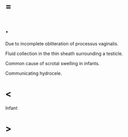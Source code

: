 # =

# .

Due to incomplete obliteration of processus vaginalis.

Fluid collection in the thin sheath surrounding a testicle.

Common cause of scrotal swelling in infants.

Communicating hydrocele.

# <

Infant

# >
